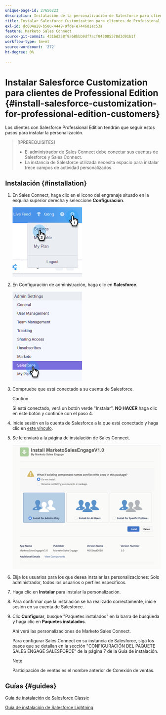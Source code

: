 ```yaml
---
unique-page-id: 27656223
description: Instalación de la personalización de Salesforce para clientes de Professional Edition - Documentos de Marketo - Documentación del producto
title: Instalar Salesforce Customization para clientes de Professional Edition
exl-id: dc004a28-b580-4449-9fde-e744681ac53a
feature: Marketo Sales Connect
source-git-commit: 431bd258f9a68bbb9df7acf043085578d3d91b1f
workflow-type: tm+mt
source-wordcount: '272'
ht-degree: 0%

---
```


# Instalar Salesforce Customization para clientes de Professional Edition {#install-salesforce-customization-for-professional-edition-customers}

Los clientes con Salesforce Professional Edition tendrán que seguir estos pasos para instalar la personalización.

>[!PREREQUISITES]
>
>* El administrador de Sales Connect debe conectar sus cuentas de Salesforce y Sales Connect.
>* La instancia de Salesforce utilizada necesita espacio para instalar trece campos de actividad personalizados.

## Instalación {#installation}

1. En Sales Connect, haga clic en el icono del engranaje situado en la esquina superior derecha y seleccione **Configuración**.

   ![](assets/one-4.png)

1. En Configuración de administración, haga clic en **Salesforce**.

   ![](assets/two-4.png)

1. Compruebe que está conectado a su cuenta de Salesforce.

   >[!CAUTION]
   >
   >Si está conectado, verá un botón verde &quot;Instalar&quot;. **NO HACER** haga clic en este botón y continúe con el paso 4.

1. Inicie sesión en la cuenta de Salesforce a la que está conectado y haga clic en [este vínculo](https://login.salesforce.com/packaging/installPackage.apexp?p0=04t0b000001oWEZ).
1. Se le enviará a la página de instalación de Sales Connect.

   ![](assets/install-package.png)

1. Elija los usuarios para los que desea instalar las personalizaciones: Solo administrador, todos los usuarios o perfiles específicos.
1. Haga clic en **Instalar** para instalar la personalización.
1. Para confirmar que la instalación se ha realizado correctamente, inicie sesión en su cuenta de Salesforce.
1. Clic **Configurar**, busque &quot;Paquetes instalados&quot; en la barra de búsqueda y haga clic en **Paquetes instalados**.

   Ahí verá las personalizaciones de Marketo Sales Connect.

   Para configurar Sales Connect en su instancia de Salesforce, siga los pasos que se detallan en la sección &quot;CONFIGURACIÓN DEL PAQUETE SALES ENGAGE SALESFORCE&quot; de la página 7 de la Guía de instalación.

   >[!NOTE]
   >
   >Participación de ventas es el nombre anterior de Conexión de ventas.

## Guías {#guides}

[Guía de instalación de Salesforce Classic](https://s3.amazonaws.com/tout-user-store/salesforce/assets/Marketo+Sales+Engage+For+Salesforce_+Installation+and+Success+Guide.pdf)

[Guía de instalación de Salesforce Lightning](https://s3.amazonaws.com/tout-user-store/salesforce/assets/SF+Guide+for+Lightning.pdf)
